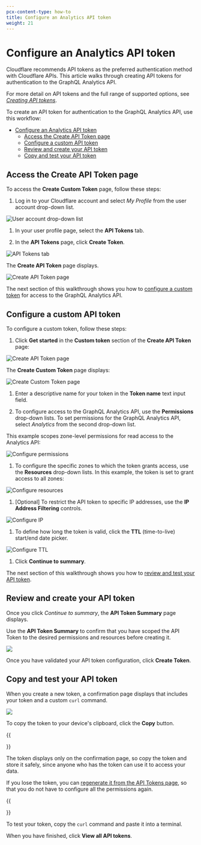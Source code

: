 ```yaml
---
pcx-content-type: how-to
title: Configure an Analytics API token
weight: 21
---
```


# Configure an Analytics API token

Cloudflare recommends API tokens as the preferred authentication method with Cloudflare APIs. This article walks through creating API tokens for authentication to the GraphQL Analytics API.

For more detail on API tokens and the full range of supported options, see [*Creating API tokens*](/api/tokens/create).

To create an API token for authentication to the GraphQL Analytics API, use this workflow:

*   [Configure an Analytics API token](#configure-an-analytics-api-token)
    *   [Access the Create API Token page](#access-the-create-api-token-page)
    *   [Configure a custom API token](#configure-a-custom-api-token)
    *   [Review and create your API token](#review-and-create-your-api-token)
    *   [Copy and test your API token](#copy-and-test-your-api-token)

## Access the Create API Token page

To access the **Create Custom Token** page, follow these steps:

1.  Log in to your Cloudflare account and select *My Profile* from the user account drop-down list.

![User account drop-down list](/analytics/static/images/account-profile.png)

1.  In your user profile page, select the **API Tokens** tab.

2.  In the **API Tokens** page, click **Create Token**.

![API Tokens tab](/analytics/static/images/user-profile-api-tokens-tab.png)

The **Create API Token** page displays.

![Create API Token page](/analytics/static/images/create-api-token-page-display.png)

The next section of this walkthrough shows you how to [configure a custom token](#configure-a-custom-token) for access to the GraphQL Analytics API.

## Configure a custom API token

To configure a custom token, follow these steps:

1.  Click **Get started** in the **Custom token** section of the  **Create API Token** page:

![Create API Token page](/analytics/static/images/create-api-token-get-started.png)

The **Create Custom Token** page displays:

![Create Custom Token page](/analytics/static/images/create-custom-api-token.png)

1.  Enter a descriptive name for your token in the **Token name** text input field.

2.  To configure access to the GraphQL Analytics API, use the **Permissions** drop-down lists. To set permissions for the GraphQL Analytics API, select *Analytics* from the second drop-down list.

This example scopes zone-level permissions for read access to the Analytics API:

![Configure permissions](/analytics/static/images/create-custom-token-permissions.png)

1.  To configure the specific zones to which the token grants access, use the **Resources** drop-down lists. In this example, the token is set to grant access to all zones:

![Configure resources](/analytics/static/images/create-custom-token-zone-resources.png)

1.  \[Optional] To restrict the API token to specific IP addresses, use the **IP Address Filtering** controls.

![Configure IP](/analytics/static/images/create-custom-token-ip-address-filtering.png)

1.  To define how long the token is valid, click the **TTL** (time-to-live) start/end date picker.

![Configure TTL](/analytics/static/images/create-custom-token-ttl.png)

1.  Click **Continue to summary**.

The next section of this walkthrough shows you how to [review and test your API token](#review-and-test-your-api-token).

## Review and create your API token

Once you click *Continue to summary*, the **API Token Summary** page displays.

Use the **API Token Summary** to confirm that you have scoped the API Token to the desired permissions and resources before creating it.

![ ](/analytics/static/images/api-token-summary.png)

Once you have validated your API token configuration, click **Create Token**.

## Copy and test your API token

When you create a new token, a confirmation page displays that includes your token and a custom `curl` command.

![ ](/analytics/static/images/api-token-confirmation-page.png)

To copy the token to your device's clipboard, click the **Copy** button.

{{<Aside type="warning' header='Warning">}}

The token displays only on the confirmation page, so copy the token and store it safely, since anyone who has the token can use it to access your data.

If you lose the token, you can [regenerate it from the API Tokens page](https://support.cloudflare.com/hc/en-us/articles/200167836-Managing-API-Tokens-and-Keys#12345681), so that you do not have to configure all the permissions again.

{{</Aside>}}

To test your token, copy the `curl` command and paste it into a terminal.

When you have finished, click **View all API tokens**.
